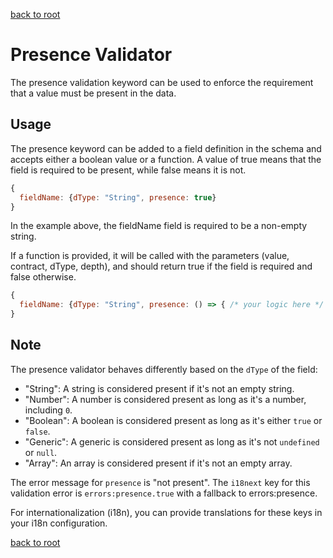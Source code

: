 [back to root](../../README.md#Documentation)

# Presence Validator

The presence validation keyword can be used to enforce the requirement that a value must be present in the data.

## Usage

The presence keyword can be added to a field definition in the schema and accepts either a boolean value or a function. A value of true means that the field is required to be present, while false means it is not.

```javascript
{
  fieldName: {dType: "String", presence: true}
}
```

In the example above, the fieldName field is required to be a non-empty string.

If a function is provided, it will be called with the parameters (value, contract, dType, depth), and should return true if the field is required and false otherwise.

```javascript
{
  fieldName: {dType: "String", presence: () => { /* your logic here */ }}
}
```

## Note
The presence validator behaves differently based on the `dType` of the field:

- "String": A string is considered present if it's not an empty string.
- "Number": A number is considered present as long as it's a number, including `0`.
- "Boolean": A boolean is considered present as long as it's either `true` or `false`.
- "Generic": A generic is considered present as long as it's not `undefined` or `null`.
- "Array": An array is considered present if it's not an empty array.

The error message for `presence` is "not present". The `i18next` key for this validation error is `errors:presence.true` with a fallback to errors:presence.

For internationalization (i18n), you can provide translations for these keys in your i18n configuration.

[back to root](../../README.md#Documentation)
